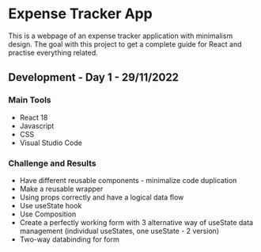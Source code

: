 # Expense Tracker App

This is a webpage of an expense tracker application with minimalism design. The goal with this project to get a complete guide for React and practise everything related.

## Development - Day 1 - 29/11/2022

### Main Tools
- React 18
- Javascript
- CSS
- Visual Studio Code

### Challenge and Results
- Have different reusable components - minimalize code duplication
- Make a reusable wrapper
- Using props correctly and have a logical data flow
- Use useState hook
- Use Composition
- Create a perfectly working form with 3 alternative way of useState data management (individual useStates, one useState - 2 version)
- Two-way databinding for form
